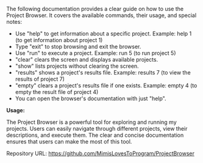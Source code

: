 The following documentation provides a clear guide on how to use the Project Browser. It covers the available commands, their usage, and 
special notes:

- Use "help" to get information about a specific project.
    Example: help 1 (to get information about project 1)
- Type "exit" to stop browsing and exit the browser.
- Use "run" to execute a project.
    Example: run 5 (to run project 5)
- "clear" clears the screen and displays available projects.
- "show" lists projects without clearing the screen.
- "results" shows a project's results file.
    Example: results 7 (to view the results of project 7)
- "empty" clears a project's results file if one exists.
    Example: empty 4 (to empty the result file of project 4)
- You can open the browser's documentation with just "help".

**Usage:**

The Project Browser is a powerful tool for exploring and running my projects. Users can easily navigate through different projects, view their 
descriptions, and execute them. The clear and concise documentation ensures that users can make the most of this tool.

Repository URL: <https://github.com/MimisLovesToProgram/ProjectBrowser>
